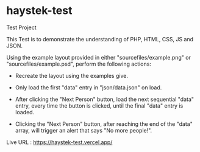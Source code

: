 # haystek-test

Test Project

This Test is to demonstrate the understanding of PHP, HTML, CSS, JS and JSON.

Using the example layout provided in either "sourcefiles/example.png" or "sourcefiles/example.psd", perform the following actions:

- Recreate the layout using the examples give.

- Only load the first "data" entry in "json/data.json" on load.

- After clicking the "Next Person" button, load the next sequential "data" entry, every time the button is clicked, until the final "data" entry is loaded.

- Clicking the "Next Person" button, after reaching the end of the "data" array, will trigger an alert that says "No more people!".

Live URL : https://haystek-test.vercel.app/
